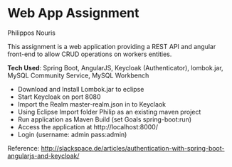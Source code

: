 # Web App Assignment


Philippos Nouris

This assignment is a web application providing a REST API and angular front-end to allow CRUD operations on workers entities.

 __Tech Used__: Spring Boot, AngularJS, Keycloak (Authenticator), lombok.jar, MySQL Community Service, MySQL Workbench

* Download and Install Lombok.jar to eclipse
* Start Keycloak on port 8080
* Import the Realm master-realm.json in to Keyclaok
* Using Eclipse Import folder Philip as an existing maven project
* Run application as Maven Build (set Goals spring-boot:run)
* Access the application at http://localhost:8000/
* Login (username: admin pass:admin)





Reference:
http://slackspace.de/articles/authentication-with-spring-boot-angularjs-and-keycloak/
